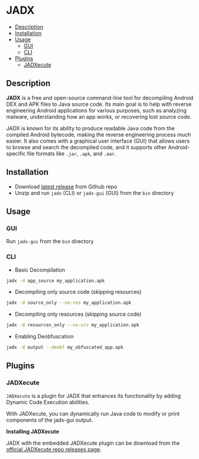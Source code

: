 # JADX
- [Description](#description)
- [Installation](#installation)
- [Usage](#usage)
  - [GUI](#gui)
  - [CLI](#cli)
- [Plugins](#plugins)
  - [JADXecute](#jadxecute)

## Description

**JADX** is a free and open-source command-line tool for decompiling Android DEX and APK files to Java source code. Its main goal is to help with reverse engineering Android applications for various purposes, such as analyzing malware, understanding how an app works, or recovering lost source code.

JADX is known for its ability to produce readable Java code from the compiled Android bytecode, making the reverse engineering process much easier. It also comes with a graphical user interface (GUI) that allows users to browse and search the decompiled code, and it supports other Android-specific file formats like `.jar`, `.apk`, and `.aar`.

## Installation

- Download [latest release](https://github.com/skylot/jadx/releases/) from Github repo
- Unzip and run `jadx` (CLI) or `jadx-gui` (GUI) from the `bin` directory

## Usage

### GUI

Run `jadx-gui` from the `bin` directory

### CLI

- Basic Decompilation
```sh
jadx -d app_source my_application.apk
```

- Decompiling only source code (skipping resources)
```sh
jadx -d source_only --no-res my_application.apk
```

- Decompiling only resources (skipping source code)
```sh
jadx -d resources_only --no-src my_application.apk
```

- Enabling Deobfuscation
```sh
jadx -d output --deobf my_obfuscated_app.apk
```

## Plugins

### JADXecute

`JADXecute` is a plugin for JADX that enhances its functionality by adding Dynamic Code Execution abilities.

With JADXecute, you can dynamically run Java code to modify or print components of the jadx-gui output.

**Installing JADXecute**

JADX with the embedded JADXecute plugin can be download from the [official JADXecute repo releases page](https://github.com/LaurieWired/JADXecute/releases).
